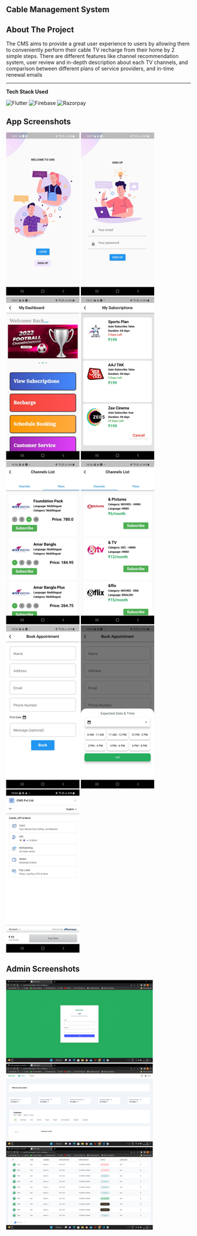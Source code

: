 ## Cable Management System


<!-- ABOUT THE PROJECT -->
## About The Project


The CMS aims to provide a great user experience to users by allowing them to conveniently 
perform their cable TV recharge from their home by 2 simple steps. There are different 
features like channel recommendation system, user review and in-depth description about 
each TV channels, and comparison between different plans of service providers, and in-time 
renewal emails

<hr>

**Tech Stack Used** 


![Flutter](https://img.shields.io/badge/-Flutter-000000?style=flat&logo=flutter)
![Firebase](https://img.shields.io/badge/-Firebase-000000?style=flat&logo=firebase)
![Razorpay](https://img.shields.io/badge/-Razorpay-000000?style=flat&logo=razorpay)

## App Screenshots

<img src="output/821f54f2-1bae-4a90-add4-5c5ac9c82d13.jpg" alt="output" width="200"/>
<img src="output/7bbd1a4a-01ba-45f7-b9b1-79de36cb9ad1.jpg" alt="output" width="200"/>
<img src="output/07dec02d-6457-4125-873e-a192b9428a87.jpg" alt="output" width="200"/>
<img src="output/0d9ec654-9e33-4b0a-8fc4-4e4a705fdcd3.jpg" alt="output" width="200"/>
<img src="output/f4aadad8-d43b-4544-9dad-fbe570c90590.jpg" alt="output" width="200"/>
<img src="output/f3650b71-beb3-48f9-87a1-dfaca26371aa.jpg" alt="output" width="200"/>
<img src="output/381b067b-9063-4233-b217-64258fddb809.jpg" alt="output" width="200"/>
<img src="output/f1157147-fd0b-4ea5-8ff4-96793d124796.jpg" alt="output" width="200"/>
<img src="output/2210c237-20ce-4442-a6e0-005657c65be6.jpg" alt="output" width="200"/>


## Admin Screenshots

<img src="output/Screenshot (36).png" alt="output" width="400"/>
<img src="output/Screenshot (37).png" alt="output" width="400"/>
<img src="output/Screenshot (38).png" alt="output" width="400"/>

